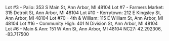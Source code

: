 Lot #3 - Palio: 353 S Main St, Ann Arbor, MI 48104
Lot #7 - Farmers Market: 315 Detroit St, Ann Arbor, MI 48104
Lot #10 - Kerrytown: 212 E Kingsley St, Ann Arbor, MI 48104
Lot #70 - 4th & William: 115 E William St, Ann Arbor, MI 48104
Lot #16 - Community High: 401 N Division St, Ann Arbor, MI 48104
Lot #6 - Main & Ann: 151 W Ann St, Ann Arbor, MI 48104
NC27: 42.292306, -83.717500
